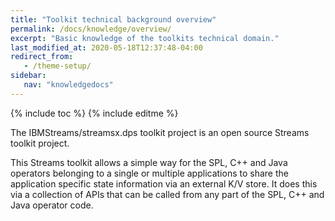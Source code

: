 ```yaml
---
title: "Toolkit technical background overview"
permalink: /docs/knowledge/overview/
excerpt: "Basic knowledge of the toolkits technical domain."
last_modified_at: 2020-05-18T12:37:48-04:00
redirect_from:
   - /theme-setup/
sidebar:
   nav: "knowledgedocs"
---
```

{% include toc %}
{% include editme %}


The IBMStreams/streamsx.dps toolkit project is an open source Streams toolkit project.

This Streams toolkit allows a simple way for the SPL, C++ and Java operators belonging to a single or multiple applications to share the application specific state information via an external K/V store. It does this via a collection of APIs that can be called from any part of the SPL, C++ and Java operator code.


